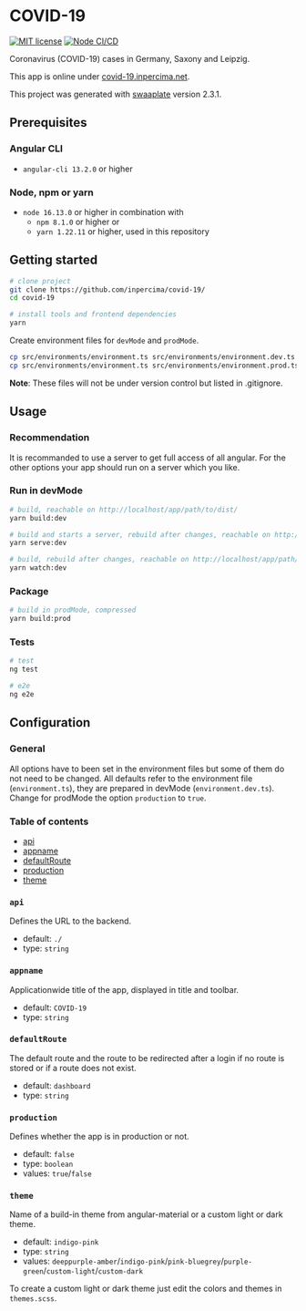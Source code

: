 # COVID-19

[![MIT license](https://img.shields.io/badge/license-MIT-blue.svg)](./LICENSE.md)
[![Node CI/CD](https://github.com/inpercima/covid-19/actions/workflows/ci.yml/badge.svg)](https://github.com/inpercima/covid-19/actions/workflows/ci.yml)

Coronavirus (COVID-19) cases in Germany, Saxony and Leipzig.

This app is online under [covid-19.inpercima.net](http://covid-19.inpercima.net).

This project was generated with [swaaplate](https://github.com/inpercima/swaaplate) version 2.3.1.

## Prerequisites

### Angular CLI

* `angular-cli 13.2.0` or higher

### Node, npm or yarn

* `node 16.13.0` or higher in combination with
  * `npm 8.1.0` or higher or
  * `yarn 1.22.11` or higher, used in this repository

## Getting started

```bash
# clone project
git clone https://github.com/inpercima/covid-19/
cd covid-19

# install tools and frontend dependencies
yarn
```

Create environment files for `devMode` and `prodMode`.

```bash
cp src/environments/environment.ts src/environments/environment.dev.ts
cp src/environments/environment.ts src/environments/environment.prod.ts
```

**Note**: These files will not be under version control but listed in .gitignore.

## Usage

### Recommendation

It is recommanded to use a server to get full access of all angular.
For the other options your app should run on a server which you like.

### Run in devMode

```bash
# build, reachable on http://localhost/app/path/to/dist/
yarn build:dev

# build and starts a server, rebuild after changes, reachable on http://localhost:4200/
yarn serve:dev

# build, rebuild after changes, reachable on http://localhost/app/path/to/dist/
yarn watch:dev
```

### Package

```bash
# build in prodMode, compressed
yarn build:prod
```

### Tests

```bash
# test
ng test

# e2e
ng e2e
```

## Configuration

### General

All options have to been set in the environment files but some of them do not need to be changed.
All defaults refer to the environment file (`environment.ts`), they are prepared in devMode (`environment.dev.ts`).
Change for prodMode the option `production` to `true`.

### Table of contents

* [api](#api)
* [appname](#appname)
* [defaultRoute](#defaultRoute)
* [production](#production)
* [theme](#theme)

### `api`

Defines the URL to the backend.

* default: `./`
* type: `string`

### `appname`

Applicationwide title of the app, displayed in title and toolbar.

* default: `COVID-19`
* type: `string`

### `defaultRoute`

The default route and the route to be redirected after a login if no route is stored or if a route does not exist.

* default: `dashboard`
* type: `string`

### `production`

Defines whether the app is in production or not.

* default: `false`
* type: `boolean`
* values: `true`/`false`

### `theme`

Name of a build-in theme from angular-material or a custom light or dark theme.

* default: `indigo-pink`
* type: `string`
* values: `deeppurple-amber`/`indigo-pink`/`pink-bluegrey`/`purple-green`/`custom-light`/`custom-dark`

To create a custom light or dark theme just edit the colors and themes in `themes.scss`.
